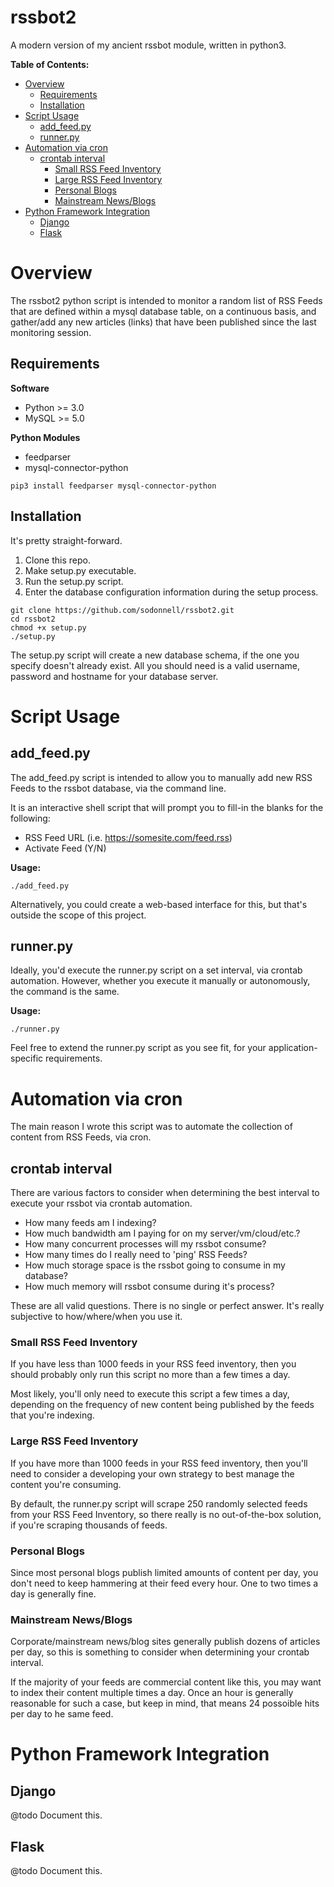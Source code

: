 # rssbot2 <!-- omit in toc -->

A modern version of my ancient rssbot module, written in python3.

**Table of Contents:**
- [Overview](#Overview)
  - [Requirements](#Requirements)
  - [Installation](#Installation)
- [Script Usage](#Script-Usage)
  - [add_feed.py](#addfeedpy)
  - [runner.py](#runnerpy)
- [Automation via cron](#Automation-via-cron)
  - [crontab interval](#crontab-interval)
    - [Small RSS Feed Inventory](#Small-RSS-Feed-Inventory)
    - [Large RSS Feed Inventory](#Large-RSS-Feed-Inventory)
    - [Personal Blogs](#Personal-Blogs)
    - [Mainstream News/Blogs](#Mainstream-NewsBlogs)
- [Python Framework Integration](#Python-Framework-Integration)
  - [Django](#Django)
  - [Flask](#Flask)

# Overview

The rssbot2 python script is intended to monitor a random list of RSS Feeds that are defined within a mysql database table, on a continuous basis, and gather/add any new articles (links) that have been published since the last monitoring session.

## Requirements

**Software**

* Python >= 3.0
* MySQL >= 5.0

**Python Modules**

* feedparser
* mysql-connector-python

```
pip3 install feedparser mysql-connector-python
```

## Installation

It's pretty straight-forward.

1) Clone this repo.
2) Make setup.py executable.
3) Run the setup.py script.
4) Enter the database configuration information during the setup process.

```
git clone https://github.com/sodonnell/rssbot2.git
cd rssbot2
chmod +x setup.py
./setup.py
```

The setup.py script will create a new database schema, if the one you specify doesn't already exist. All you should need is a valid username, password and hostname for your database server.

# Script Usage

## add_feed.py

The add_feed.py script is intended to allow you to manually add new RSS Feeds to the rssbot database, via the command line. 

It is an interactive shell script that will prompt you to fill-in the blanks for the following:

* RSS Feed URL (i.e. https://somesite.com/feed.rss)
* Activate Feed (Y/N)

**Usage:**

```
./add_feed.py
```

Alternatively, you could create a web-based interface for this, but that's outside the scope of this project.

## runner.py

Ideally, you'd execute the runner.py script on a set interval, via crontab automation. However, whether you execute it manually or autonomously, the command is the same. 

**Usage:**

```
./runner.py
```

Feel free to extend the runner.py script as you see fit, for your application-specific requirements.

# Automation via cron

The main reason I wrote this script was to automate the collection of content from RSS Feeds, via cron.

## crontab interval

There are various factors to consider when determining the best interval to execute your rssbot via crontab automation.

* How many feeds am I indexing?
* How much bandwidth am I paying for on my server/vm/cloud/etc.?
* How many concurrent processes will my rssbot consume?
* How many times do I really need to 'ping' RSS Feeds?
* How much storage space is the rssbot going to consume in my database?
* How much memory will rssbot consume during it's process?

These are all valid questions. There is no single or perfect answer. It's really subjective to how/where/when you use it.

### Small RSS Feed Inventory

If you have less than 1000 feeds in your RSS feed inventory, then you should probably only run this script no more than a few times a day. 

Most likely, you'll only need to execute this script a few times a day, depending on the frequency of new content being published by the feeds that you're indexing.

### Large RSS Feed Inventory

If you have more than 1000 feeds in your RSS feed inventory, then you'll need to consider a developing your own strategy to best manage the content you're consuming.

By default, the runner.py script will scrape 250 randomly selected feeds from your RSS Feed Inventory, so there really is no out-of-the-box solution, if you're scraping thousands of feeds.

### Personal Blogs

Since most personal blogs publish limited amounts of content per day, you don't need to keep hammering at their feed every hour. One to two times a day is generally fine.

### Mainstream News/Blogs

Corporate/mainstream news/blog sites generally publish dozens of articles per day, so this is something to consider when determining your crontab interval. 

If the majority of your feeds are commercial content like this, you may want to index their content multiple times a day. Once an hour is generally reasonable for such a case, but keep in mind, that means 24 possoible hits per day to he same feed.

# Python Framework Integration

## Django

@todo Document this.

## Flask

@todo Document this.
